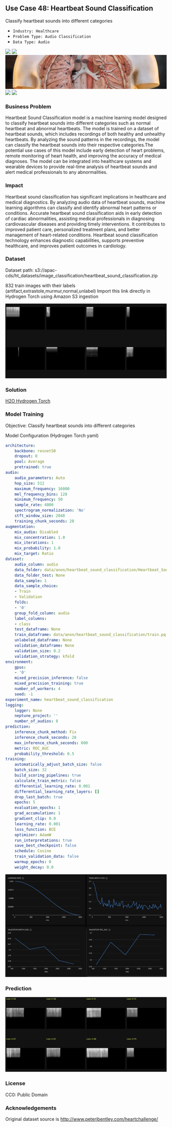 ## Use Case 48: Heartbeat Sound Classification

Classify heartbeat sounds into different categories

- `Industry: Healthcare`
- `Problem Type: Audio Classification`
- `Data Type: Audio`

![](https://github.com/h2oai/ht-catalog/blob/646864e3c695f7c721514159bd6c59520dab7438/Assets/use-cases/heartbeat_sound_classification/cover.png)
![](https://github.com/h2oai/ht-catalog/blob/646864e3c695f7c721514159bd6c59520dab7438/Assets/use-cases/heartbeat_sound_classification/cover.jpg)
![](https://github.com/h2oai/ht-catalog/blob/646864e3c695f7c721514159bd6c59520dab7438/Assets/use-cases/heartbeat_sound_classification/cover.jpeg)
![](https://github.com/h2oai/ht-catalog/blob/646864e3c695f7c721514159bd6c59520dab7438/Assets/use-cases/heartbeat_sound_classification/cover.webp)
![](https://github.com/h2oai/ht-catalog/blob/646864e3c695f7c721514159bd6c59520dab7438/Assets/use-cases/heartbeat_sound_classification/cover)

### Business Problem 

Heartbeat Sound Classification model is a machine learning model designed to classify heartbeat sounds into different categories such as normal heartbeat and abnormal heartbeats. The model is trained on a dataset of heartbeat sounds, which includes recordings of both healthy and unhealthy heartbeats. By analyzing the sound patterns in the recordings, the model can classify the heartbeat sounds into their respective categories.The potential use cases of this model include early detection of heart problems, remote monitoring of heart health, and improving the accuracy of medical diagnoses. The model can be integrated into healthcare systems and wearable devices to provide real-time analysis of heartbeat sounds and alert medical professionals to any abnormalities.

### Impact

Heartbeat sound classification has significant implications in healthcare and medical diagnostics. By analyzing audio data of heartbeat sounds, machine learning algorithms can classify and identify abnormal heart patterns or conditions. Accurate heartbeat sound classification aids in early detection of cardiac abnormalities, assisting medical professionals in diagnosing cardiovascular diseases and providing timely interventions. It contributes to improved patient care, personalized treatment plans, and better management of heart-related conditions. Heartbeat sound classification technology enhances diagnostic capabilities, supports preventive healthcare, and improves patient outcomes in cardiology.

### Dataset

Dataset path: s3://apac-cds/ht_datasets/image_classification/heartbeat_sound_classification.zip

832 train images with their labels (artifact,extrastole,murmur,normal,unlabel) Import this link directly in Hydrogen Torch using Amazon S3 ingestion

![train data](https://github.com/h2oai/ht-catalog/blob/646864e3c695f7c721514159bd6c59520dab7438/Assets/use-cases/heartbeat_sound_classification/train%20data.png)

### Solution

[H2O Hydrogen Torch](https://docs.h2o.ai/h2o-hydrogen-torch/)

### Model Training

Objective: Classify heartbeat sounds into different categories

Model Configuration (Hydrogen Torch yaml)

```yaml
architecture:
    backbone: resnet50
    dropout: 0
    pool: Average
    pretrained: true
audio:
    audio_parameters: Auto
    hop_size: 512
    maximum_frequency: 16000
    mel_frequency_bins: 128
    minimum_frequency: 50
    sample_rate: 4000
    spectrogram_normalization: 'No'
    stft_window_size: 2048
    training_chunk_seconds: 28
augmentation:
    mix_audio: Disabled
    mix_concentration: 1.0
    mix_iterations: 1
    mix_probability: 1.0
    mix_target: Ratio
dataset:
    audio_column: audio
    data_folder: data/anon/heartbeat_sound_classification/Heartbeat_Sound/
    data_folder_test: None
    data_sample: 1
    data_sample_choice:
    - Train
    - Validation
    folds:
    - '0'
    group_fold_column: audio
    label_columns:
    - class
    test_dataframe: None
    train_dataframe: data/anon/heartbeat_sound_classification/train.pq
    unlabeled_dataframe: None
    validation_dataframe: None
    validation_size: 0.2
    validation_strategy: kfold
environment:
    gpus:
    - '0'
    mixed_precision_inference: false
    mixed_precision_training: true
    number_of_workers: 4
    seed: -1
experiment_name: heartbeat_sound_classification
logging:
    logger: None
    neptune_project: ''
    number_of_audios: 8
prediction:
    inference_chunk_method: Fix
    inference_chunk_seconds: 28
    max_inference_chunk_seconds: 600
    metric: ROC_AUC
    probability_threshold: 0.5
training:
    automatically_adjust_batch_size: false
    batch_size: 32
    build_scoring_pipelines: true
    calculate_train_metric: false
    differential_learning_rate: 0.001
    differential_learning_rate_layers: []
    drop_last_batch: true
    epochs: 5
    evaluation_epochs: 1
    grad_accumulation: 1
    gradient_clip: 0.0
    learning_rate: 0.001
    loss_function: BCE
    optimizer: AdamW
    run_interpretations: true
    save_best_checkpoint: false
    schedule: Cosine
    train_validation_data: false
    warmup_epochs: 0
    weight_decay: 0.0

```

![chart](https://github.com/h2oai/ht-catalog/blob/646864e3c695f7c721514159bd6c59520dab7438/Assets/use-cases/heartbeat_sound_classification/chart.png)


### Prediction

![Predictions](https://github.com/h2oai/ht-catalog/blob/646864e3c695f7c721514159bd6c59520dab7438/Assets/use-cases/heartbeat_sound_classification/Validation%20Predictions.png)

### License

CC0: Public Domain

### Acknowledgements

Original dataset source is http://www.peterjbentley.com/heartchallenge/
